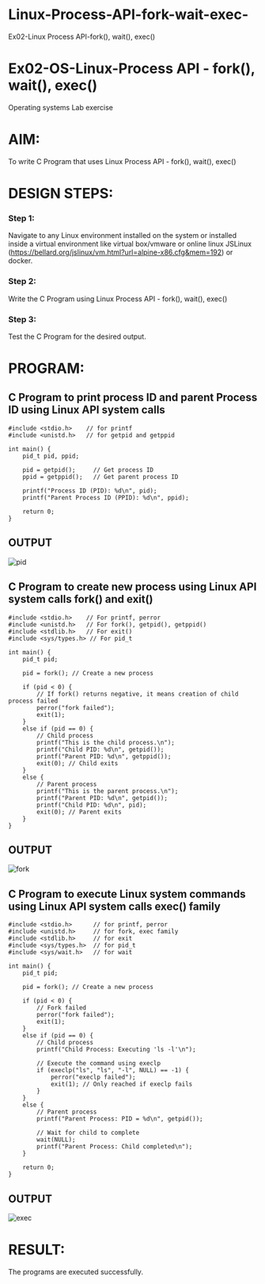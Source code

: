 # Linux-Process-API-fork-wait-exec-
Ex02-Linux Process API-fork(), wait(), exec()
# Ex02-OS-Linux-Process API - fork(), wait(), exec()
Operating systems Lab exercise


# AIM:
To write C Program that uses Linux Process API - fork(), wait(), exec()

# DESIGN STEPS:

### Step 1:

Navigate to any Linux environment installed on the system or installed inside a virtual environment like virtual box/vmware or online linux JSLinux (https://bellard.org/jslinux/vm.html?url=alpine-x86.cfg&mem=192) or docker.

### Step 2:

Write the C Program using Linux Process API - fork(), wait(), exec()

### Step 3:

Test the C Program for the desired output. 

# PROGRAM:
## C Program to print process ID and parent Process ID using Linux API system calls

```
#include <stdio.h>    // for printf
#include <unistd.h>   // for getpid and getppid

int main() {
    pid_t pid, ppid;

    pid = getpid();     // Get process ID
    ppid = getppid();   // Get parent process ID

    printf("Process ID (PID): %d\n", pid);
    printf("Parent Process ID (PPID): %d\n", ppid);

    return 0;
}

```













## OUTPUT






![pid](https://github.com/user-attachments/assets/6dfc33f0-e80c-4261-85c2-1f7c96042e1f)








## C Program to create new process using Linux API system calls fork() and exit()
```
#include <stdio.h>    // For printf, perror
#include <unistd.h>   // For fork(), getpid(), getppid()
#include <stdlib.h>   // For exit()
#include <sys/types.h> // For pid_t

int main() {
    pid_t pid;

    pid = fork(); // Create a new process

    if (pid < 0) {
        // If fork() returns negative, it means creation of child process failed
        perror("fork failed");
        exit(1);
    }
    else if (pid == 0) {
        // Child process
        printf("This is the child process.\n");
        printf("Child PID: %d\n", getpid());
        printf("Parent PID: %d\n", getppid());
        exit(0); // Child exits
    }
    else {
        // Parent process
        printf("This is the parent process.\n");
        printf("Parent PID: %d\n", getpid());
        printf("Child PID: %d\n", pid);
        exit(0); // Parent exits
    }
}

```
## OUTPUT



![fork](https://github.com/user-attachments/assets/768156a5-0b57-4f9b-b631-b894485b9d5c)







## C Program to execute Linux system commands using Linux API system calls exec() family


    
    


```
#include <stdio.h>      // for printf, perror
#include <unistd.h>     // for fork, exec family
#include <stdlib.h>     // for exit
#include <sys/types.h>  // for pid_t
#include <sys/wait.h>   // for wait

int main() {
    pid_t pid;

    pid = fork(); // Create a new process

    if (pid < 0) {
        // Fork failed
        perror("fork failed");
        exit(1);
    }
    else if (pid == 0) {
        // Child process
        printf("Child Process: Executing 'ls -l'\n");

        // Execute the command using execlp
        if (execlp("ls", "ls", "-l", NULL) == -1) {
            perror("execlp failed");
            exit(1); // Only reached if execlp fails
        }
    }
    else {
        // Parent process
        printf("Parent Process: PID = %d\n", getpid());
        
        // Wait for child to complete
        wait(NULL);
        printf("Parent Process: Child completed\n");
    }

    return 0;
}

```





















## OUTPUT





![exec](https://github.com/user-attachments/assets/abf17eb2-e433-4b89-9e20-5424482e1b09)














# RESULT:
The programs are executed successfully.
